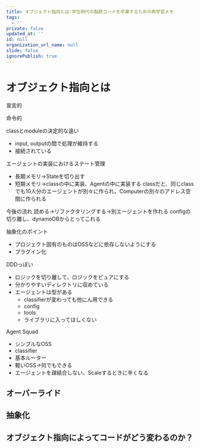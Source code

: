 ```yaml
---
title: オブジェクト指向とは:学生時代の脳筋コードを卒業するための再学習メモ
tags:
  - ''
private: false
updated_at: ''
id: null
organization_url_name: null
slide: false
ignorePublish: true
---
```

# オブジェクト指向とは


宣言的

命令的

classとmoduleの決定的な違い
- input, outputの間で処理が維持する
- 接続されている
  

エージェントの実装におけるステート管理
- 長期メモリ→Stateを切り出す
- 短期メモリ→classの中に実装、Agentの中に実装する
classだと、同じclassでも10人分のエージェントが別々に作られ、Computerの別々のアドレス空間に作られる


今後の流れ
読める→リファクタリングする→別エージェントを作れる
configの切り離し、dynamoDBからとってこれる


抽象化のポイント
- プロジェクト固有のものはOSSなどに依存しないようにする
- プラグイン化


DDDっぽい
- ロジックを切り離して、ロジックをピュアにする
- 分かりやすいディレクトリに収めている
- エージェントは型がある
  - classifierが変わっても他にん用できる
  - config
  - tools
  - ライブラリに入ってほしくない

Agent Squad
- シンプルなOSS
- classifier
- 基本ルーター
- 軽いOSS→何でもできる
- エージェントを疎結合しない、Scaleするときに辛くなる

## オーバーライド

## 抽象化


## オブジェクト指向によってコードがどう変わるのか？
